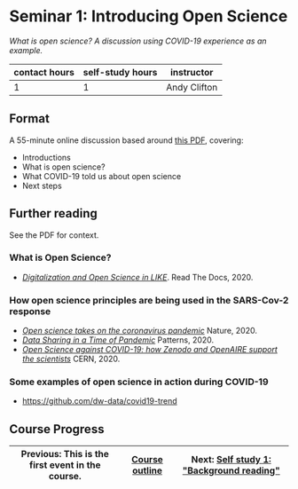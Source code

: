 # Seminar 1: Introducing Open Science
_*What is open science? A discussion using COVID-19 experience as an example.*_

| contact hours | self-study hours | instructor |
|---|---|---|
| 1 | 1 | Andy Clifton |

## Format
A 55-minute online discussion based around [this PDF](./LIKE_seminar1.pdf), covering:
- Introductions
- What is open science?
- What COVID-19 told us about open science
- Next steps

## Further reading
See the PDF for context.

### What is Open Science?
- [_Digitalization and Open Science in LIKE_](https://like-itn-digitalization.readthedocs.io/en/latest/). Read The Docs, 2020.

### How open science principles are being used in the SARS-Cov-2 response
- [_Open science takes on the coronavirus pandemic_](https://www.nature.com/articles/d41586-020-01246-3) Nature, 2020.
- [_Data Sharing in a Time of Pandemic_](https://www.rd-alliance.org/data-sharing-time-pandemic-patterns-preview-rda-covid-19-group-results) Patterns, 2020.
- [_Open Science against COVID-19: how Zenodo and OpenAIRE support the scientists_](https://home.cern/news/news/computing/open-science-against-covid-19-how-zenodo-and-openaire-support-scientists) CERN, 2020.

### Some examples of open science in action during COVID-19
- https://github.com/dw-data/covid19-trend

## Course Progress
| Previous: This is the first event in the course. | [Course outline](../readme.md#course-outline) | Next: [Self study 1: "Background reading"](../selfstudy1/selfstudy1.md) |
|---|---|---|
